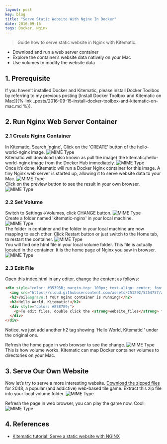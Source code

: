 ```yaml
---
layout: post
key: blog
title: "Serve Static Website With Nginx In Docker"
date: 2016-09-16
tags: Docker, Nginx
---
```


> Guide how to serve static website in Nginx with Kitematic.
* Download and run a web server container
* Explore the container’s website data natively on your Mac
* Use volumes to modify the website data

## 1. Prerequisite
If you haven’t installed Docker and Kitematic, please install Docker Toolbox by referring to my previous posting [Install Docker Toolbox and Kitematic on Mac]({% link _posts/2016-09-15-install-docker-toolbox-and-kitematic-on-mac.md %}).

## 2. Run Nginx Web Server Container
### 2.1 Create Nginx Container
In Kitematic, Search 'nginx', Click on the 'CREATE' button of the hello-world-nginx image.
![MIME Type](/public/pics/2016-09-16/search.png)  
Kitematic will download (also known as pull the image) the kitematic/hello-world-nginx image from the Docker Hub immediately.
![MIME Type](/public/pics/2016-09-16/download.png)  
Once it’s done, Kitematic will run a Docker Nginx container for this image. A tiny Nginx web server is started up, allowing it to serve website data to your Mac.
![MIME Type](/public/pics/2016-09-16/running.png)  
Click on the preview button to see the result in your own browser.
![MIME Type](/public/pics/2016-09-16/preview.png)  
### 2.2 Set Volume
Switch to Settings->Volumes, click CHANGE button.
![MIME Type](/public/pics/2016-09-16/settings.png)  
Create a folder named 'kitematic-nginx' in your local machine.
![MIME Type](/public/pics/2016-09-16/createfolder.png)  
The folder in container and the folder in your local machine are now mapping to each other. Click Restart button or just switch to the Home tab, to restart the container.
![MIME Type](/public/pics/2016-09-16/volume.png)  
You will find one html file in your local volume folder. This file is actually located in the container. It is the home page of Nginx you saw in browser.
![MIME Type](/public/pics/2016-09-16/index.png)  
### 2.3 Edit File
Open this index.html in any editor, change the content as follows:
```html
<div style="color: #35393B; margin-top: 100px; text-align: center; font-family: HelveticaNeue-Light, sans-serif;">
  <img src="https://cloud.githubusercontent.com/assets/251292/5254757/a08a277c-7981-11e4-9ec0-d49934859400.png">
  <h2>Voil&agrave;! Your nginx container is running!</h2>
  <h2>Hello World, Kitematic!</h2>
  <div style="color: #838789;">
    <p>To edit files, double click the <strong>website_files</strong> folder in Kitematic and edit the <strong>index.html</strong> file.</p>
  </div>
</div>
```
Notice, we just add another h2 tag showing 'Hello World, Kitematic!' under the original one.

Refresh the home page in web browser to see the change.
![MIME Type](/public/pics/2016-09-16/newpreview.png)  
This is how volume works.
Kitematic can map Docker container volumes to directories on your Mac.

## 3. Serve Our Own Website
Now let’s try to serve a more interesting website. [Download the zipped files](https://github.com/gabrielecirulli/2048/archive/master.zip) for 2048, a popular (and addictive) web-based tile game. Extract this zip file into your local volume folder.
![MIME Type](/public/pics/2016-09-16/2048.png)  

Refresh the page in web browser, you can play the game now. Cool!
![MIME Type](/public/pics/2016-09-16/2048preview.png)  

## 4. References
* [Kitematic tutorial: Serve a static website with NGINX](https://docs.docker.com/kitematic/nginx-web-server/)
